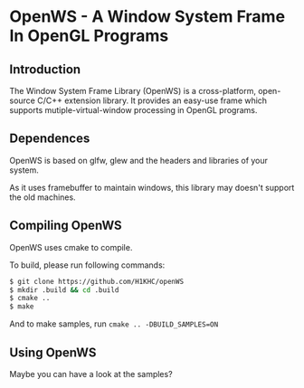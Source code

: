 # OpenWS - A Window System Frame In OpenGL Programs

## Introduction

The Window System Frame Library (OpenWS) is a cross-platform, open-source C/C++ extension library. It provides an easy-use frame which supports mutiple-virtual-window processing in OpenGL programs.

## Dependences

OpenWS is based on glfw, glew and the headers and libraries of your system.

As it uses framebuffer to maintain windows, this library may doesn't support the old machines.

## Compiling OpenWS

OpenWS uses cmake to compile.

To build, please run following commands:
```bash
$ git clone https://github.com/H1KHC/openWS
$ mkdir .build && cd .build
$ cmake ..
$ make
```

And to make samples, run `cmake .. -DBUILD_SAMPLES=ON`


## Using OpenWS

Maybe you can have a look at the samples?
